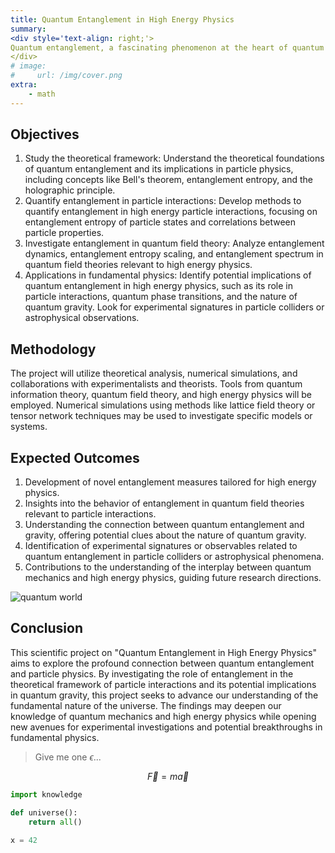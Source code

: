 ```yaml
---
title: Quantum Entanglement in High Energy Physics
summary: 
<div style='text-align: right;'>
Quantum entanglement, a fascinating phenomenon at the heart of quantum mechanics, has gained significant interest in various fields. This scientific project aims to investigate the interplay between quantum entanglement and particle physics, specifically in the context of high energy physics. The goal is to gain deeper insights into fundamental aspects of the universe.
</div>
# image:
#     url: /img/cover.png
extra:
    - math
---
```


## Objectives
1. Study the theoretical framework: Understand the theoretical foundations of quantum entanglement and its implications in particle physics, including concepts like Bell's theorem, entanglement entropy, and the holographic principle.
2. Quantify entanglement in particle interactions: Develop methods to quantify entanglement in high energy particle interactions, focusing on entanglement entropy of particle states and correlations between particle properties.
3. Investigate entanglement in quantum field theory: Analyze entanglement dynamics, entanglement entropy scaling, and entanglement spectrum in quantum field theories relevant to high energy physics.
4. Applications in fundamental physics: Identify potential implications of quantum entanglement in high energy physics, such as its role in particle interactions, quantum phase transitions, and the nature of quantum gravity. Look for experimental signatures in particle colliders or astrophysical observations.

## Methodology
The project will utilize theoretical analysis, numerical simulations, and collaborations with experimentalists and theorists. Tools from quantum information theory, quantum field theory, and high energy physics will be employed. Numerical simulations using methods like lattice field theory or tensor network techniques may be used to investigate specific models or systems.

## Expected Outcomes
1. Development of novel entanglement measures tailored for high energy physics.
2. Insights into the behavior of entanglement in quantum field theories relevant to particle interactions.
3. Understanding the connection between quantum entanglement and gravity, offering potential clues about the nature of quantum gravity.
4. Identification of experimental signatures or observables related to quantum entanglement in particle colliders or astrophysical phenomena.
5. Contributions to the understanding of the interplay between quantum mechanics and high energy physics, guiding future research directions.

![quantum world](/img/plots/plot1a.webp)

## Conclusion
This scientific project on "Quantum Entanglement in High Energy Physics" aims to explore the profound connection between quantum entanglement and particle physics. By investigating the role of entanglement in the theoretical framework of particle interactions and its potential implications in quantum gravity, this project seeks to advance our understanding of the fundamental nature of the universe. The findings may deepen our knowledge of quantum mechanics and high energy physics while opening new avenues for experimental investigations and potential breakthroughs in fundamental physics.


> Give me one $\epsilon$...

$$
\vec{F}=m\vec{a}
$$


```python
import knowledge

def universe():
    return all()

x = 42
```
